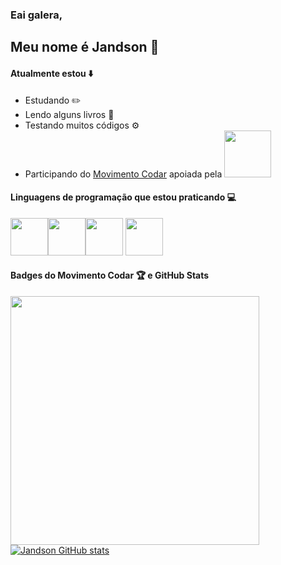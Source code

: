 ### Eai galera,
## Meu nome é Jandson  :vulcan_salute:

#### Atualmente estou :arrow_down:
* Estudando :pencil2:
* Lendo alguns livros :blue_book:
* Testando muitos códigos :gear:
* Participando do <a href="https://movimentocodar.org/"> Movimento Codar</a> apoiada pela <a href="https://bluesoft.com.br/"><img width="75"  src='https://movimentocodar.org/wp-content/uploads/2018/08/Bluesoft-Logo.png'></img></a>
#### Linguagens de programação que estou praticando  :computer:
<img src="https://cdn.jsdelivr.net/gh/devicons/devicon/icons/python/python-original.svg" width="60"></img><img src="https://cdn.jsdelivr.net/gh/devicons/devicon/icons/html5/html5-original.svg" width="60"></img><img src="https://cdn.jsdelivr.net/gh/devicons/devicon/icons/css3/css3-original.svg" width="60"></img> <img src="https://cdn.jsdelivr.net/gh/devicons/devicon/icons/javascript/javascript-original.svg" width="60"></img>
#### Badges do Movimento Codar :trophy: e GitHub Stats
<img src="https://codar-badges.vercel.app/api/card/Jand-S" width="398" ></img> [![Jandson GitHub stats](https://github-readme-stats.vercel.app/api?username=Jand-S&locale=pt-br&bg_color=161b22&text_color=fff&title_color=fff)](https://github.com/Jand-S/github-readme-stats)

